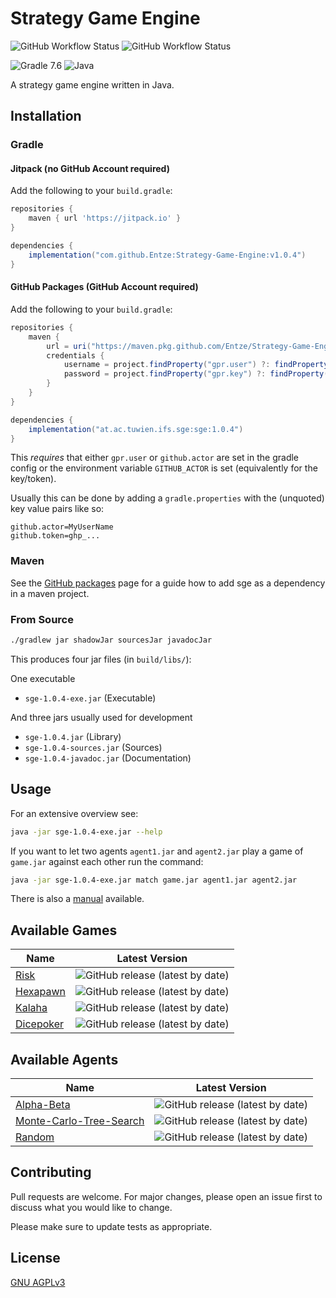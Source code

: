 # Strategy Game Engine
![GitHub Workflow Status](https://img.shields.io/github/workflow/status/Entze/strategy-game-engine/Java%20CI?logo=github&style=for-the-badge)
![GitHub Workflow Status](https://img.shields.io/github/workflow/status/Entze/Strategy-Game-Engine/Manual%20CI?color=lightgrey&label=Manual&logo=github&style=for-the-badge)

![Gradle 7.6](https://img.shields.io/badge/Gradle-02303A.svg?style=for-the-badge&logo=Gradle&logoColor=white&label=7.6) ![Java](https://img.shields.io/badge/java-%23ED8B00.svg?style=for-the-badge&logo=java&logoColor=white&label=1.11)

A strategy game engine written in Java.

## Installation
### Gradle
#### Jitpack (no GitHub Account required)
Add the following to your `build.gradle`:

```build.gradle
repositories {
    maven { url 'https://jitpack.io' }
}

dependencies {
    implementation("com.github.Entze:Strategy-Game-Engine:v1.0.4")
}

```

#### GitHub Packages (GitHub Account required)
Add the following to your `build.gradle`:

```build.gradle
repositories {
    maven {
        url = uri("https://maven.pkg.github.com/Entze/Strategy-Game-Engine")
        credentials {
            username = project.findProperty("gpr.user") ?: findProperty("github.actor") ?: System.getenv("GITHUB_ACTOR")
            password = project.findProperty("gpr.key") ?: findProperty("github.token") ?: System.getenv("GITHUB_TOKEN")
        }
    }
}

dependencies {
    implementation("at.ac.tuwien.ifs.sge:sge:1.0.4")
}
```

This *requires* that either `gpr.user` or `github.actor` are set in the gradle config or the environment variable `GITHUB_ACTOR` is set (equivalently for the key/token).

Usually this can be done by adding a `gradle.properties` with the (unquoted) key value pairs like so:

```gradle.properties
github.actor=MyUserName
github.token=ghp_...
```

### Maven
See the [GitHub packages](https://github.com/Entze/Strategy-Game-Engine/packages/) page for a guide how to add sge as a dependency in a maven project.

### From Source
```bash
./gradlew jar shadowJar sourcesJar javadocJar
```

This produces four jar files (in `build/libs/`):

One executable

- `sge-1.0.4-exe.jar` (Executable)

And three jars usually used for development

- `sge-1.0.4.jar` (Library)
- `sge-1.0.4-sources.jar` (Sources)
- `sge-1.0.4-javadoc.jar` (Documentation)

## Usage
For an extensive overview see:
```bash
java -jar sge-1.0.4-exe.jar --help
```

If you want to let two agents `agent1.jar` and `agent2.jar` play a game of `game.jar` against each other run the command:

```bash
java -jar sge-1.0.4-exe.jar match game.jar agent1.jar agent2.jar
```

There is also a [manual](https://github.com/Entze/Strategy-Game-Engine/releases/download/v1.0.4/SGE-MANUAL.pdf) available.

## Available Games
| Name | Latest Version |
|---|:---:|
| [Risk](https://github.com/Entze/sge-risk) | ![GitHub release (latest by date)](https://img.shields.io/github/v/release/Entze/sge-risk?label=&style=for-the-badge&sort=semver) | 
| [Hexapawn](https://github.com/Entze/sge-hexapawn) | ![GitHub release (latest by date)](https://img.shields.io/github/v/release/Entze/sge-hexapawn?label=&style=for-the-badge&sort=semver) |
| [Kalaha](https://github.com/Entze/sge-kalaha) | ![GitHub release (latest by date)](https://img.shields.io/github/v/release/Entze/sge-kalaha?label=&style=for-the-badge&sort=semver) |
| [Dicepoker](https://github.com/Entze/sge-dicepoker) | ![GitHub release (latest by date)](https://img.shields.io/github/v/release/Entze/sge-dicepoker?label=&style=for-the-badge&sort=semver) |

## Available Agents

| Name | Latest Version |
|---|:---:|
| [Alpha-Beta](https://github.com/Entze/sge-alphabetaagent) | ![GitHub release (latest by date)](https://img.shields.io/github/v/release/Entze/sge-alphabetaagent?label=&style=for-the-badge&sort=semver) |
| [Monte-Carlo-Tree-Search](https://github.com/Entze/sge-mctsagent) | ![GitHub release (latest by date)](https://img.shields.io/github/v/release/Entze/sge-mctsagent?label=&style=for-the-badge&sort=semver) |
| [Random](https://github.com/Entze/sge-randomagent) | ![GitHub release (latest by date)](https://img.shields.io/github/v/release/Entze/sge-randomagent?label=&style=for-the-badge&sort=semver) |

## Contributing
Pull requests are welcome. For major changes, please open an issue first to discuss what you would like to change.

Please make sure to update tests as appropriate.

## License
[GNU AGPLv3](https://choosealicense.com/licenses/agpl-3.0/)
